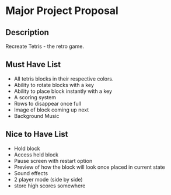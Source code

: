 # Major Project Proposal

## Description
Recreate Tetris - the retro game.

## Must Have List
- All tetris blocks in their respective colors.
- Ability to rotate blocks with a key
- Ability to place block instantly with a key
- A scoring system
- Rows to disappear once full
- Image of block coming up next
- Background Music

## Nice to Have List
- Hold block
- Access held block
- Pause screen with restart option
- Preview of how the block will look once placed in current state
- Sound effects
- 2 player mode (side by side)
- store high scores somewhere
